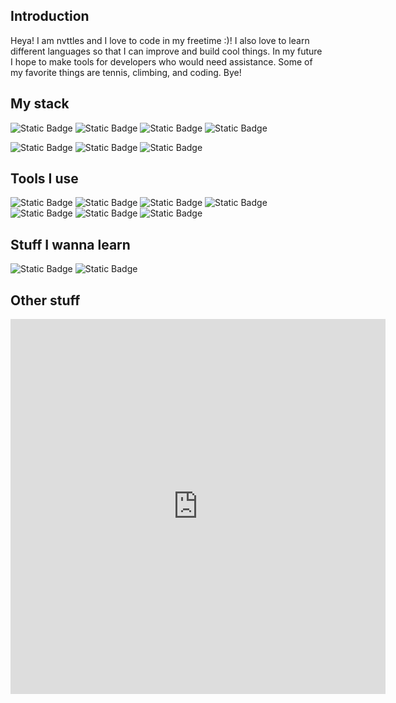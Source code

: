 ## Introduction
Heya! I am nvttles and I love to code in my freetime :)! I also love to learn different languages so that I can improve and build cool things. In my future I hope to make tools for developers who would need assistance. Some of my favorite things are tennis, climbing, and coding. Bye!

## My stack

![Static Badge](https://img.shields.io/badge/Rust-blue?style=flat&logo=Rust&logoColor=FFFF)
![Static Badge](https://img.shields.io/badge/Web-blue?style=flat&logo=HTML5&logoColor=FFFFFF)
![Static Badge](https://img.shields.io/badge/Luau-blue?style=flat&logo=Luau&logoColor=FFFFFF)
![Static Badge](https://img.shields.io/badge/Lua-blue?style=flat&logo=Lua&logoColor=FFFFFF)


![Static Badge](https://img.shields.io/badge/IntellijIDEA-blue?style=flat&logo=intellijidea&logoColor=FFFF)
![Static Badge](https://img.shields.io/badge/Xcode-blue?style=flat&logo=Xcode&logoColor=FFFFFF)
![Static Badge](https://img.shields.io/badge/VSC-blue?style=flat&logo=Google-Gemini&logoColor=FFFFFF)

## Tools I use

![Static Badge](https://img.shields.io/badge/Git-blue?style=flat&logo=Git&logoColor=FFFF)
![Static Badge](https://img.shields.io/badge/SCSS-blue?style=flat&logo=Sass&logoColor=FFFF)
![Static Badge](https://img.shields.io/badge/Node.js-blue?style=flat&logo=Node.js&logoColor=FFFF)
![Static Badge](https://img.shields.io/badge/IntellijIDEA-blue?style=flat&logo=intellijidea&logoColor=FFFF)
![Static Badge](https://img.shields.io/badge/RS-blue?style=flat&logo=Roblox-Studio&logoColor=FFFF)
![Static Badge](https://img.shields.io/badge/Roact-blue?style=flat&logo=React&logoColor=FFFF)
![Static Badge](https://img.shields.io/badge/Darklua-blue?style=flat)

## Stuff I wanna learn

![Static Badge](https://img.shields.io/badge/Scala-blue?style=flat&logo=Scala&logoColor=FFFFFF)
![Static Badge](https://img.shields.io/badge/OCaml-blue?style=flat&logo=OCaml&logoColor=FFFFFF)

## Other stuff

<iframe width="600" height="600" src="https://ionicabizau.github.io/github-profile-languages/api.html?nvttles" frameborder="0"></iframe>




